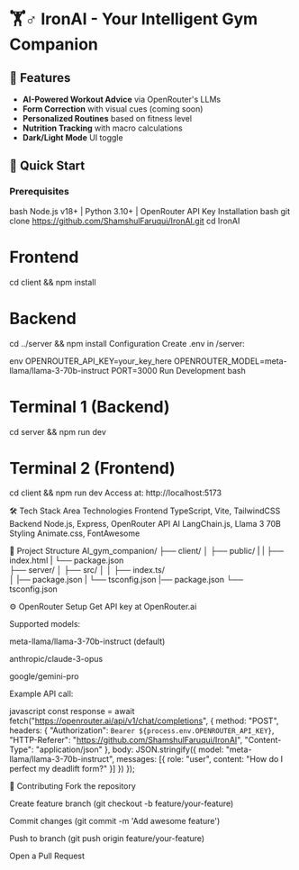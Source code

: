 # 🏋️♂️ IronAI - Your Intelligent Gym Companion

## 🌟 Features
- **AI-Powered Workout Advice** via OpenRouter's LLMs
- **Form Correction** with visual cues (coming soon)
- **Personalized Routines** based on fitness level
- **Nutrition Tracking** with macro calculations
- **Dark/Light Mode** UI toggle

## 🚀 Quick Start

### Prerequisites
bash
Node.js v18+ | Python 3.10+ | OpenRouter API Key
Installation
bash
git clone https://github.com/ShamshulFaruqui/IronAI.git
cd IronAI

# Frontend
cd client && npm install

# Backend 
cd ../server && npm install
Configuration
Create .env in /server:

env
OPENROUTER_API_KEY=your_key_here
OPENROUTER_MODEL=meta-llama/llama-3-70b-instruct
PORT=3000
Run Development
bash
# Terminal 1 (Backend)
cd server && npm run dev

# Terminal 2 (Frontend)
cd client && npm run dev
Access at: http://localhost:5173

🛠️ Tech Stack
Area	Technologies
Frontend	TypeScript, Vite, TailwindCSS
Backend	Node.js, Express, OpenRouter API
AI	LangChain.js, Llama 3 70B
Styling	Animate.css, FontAwesome

📂 Project Structure
AI_gym_companion/
├── client/
│   ├── public/
|   |   ├── index.html
|   └── package.json        
├── server/
│   ├── src/
│   │   ├── index.ts/    
│   |── package.json
|   └── tsconfig.json
|── package.json
└── tsconfig.json

⚙️ OpenRouter Setup
Get API key at OpenRouter.ai

Supported models:

meta-llama/llama-3-70b-instruct (default)

anthropic/claude-3-opus

google/gemini-pro

Example API call:

javascript
const response = await fetch("https://openrouter.ai/api/v1/chat/completions", {
  method: "POST",
  headers: {
    "Authorization": `Bearer ${process.env.OPENROUTER_API_KEY}`,
    "HTTP-Referer": "https://github.com/ShamshulFaruqui/IronAI",
    "Content-Type": "application/json"
  },
  body: JSON.stringify({
    model: "meta-llama/llama-3-70b-instruct",
    messages: [{ role: "user", content: "How do I perfect my deadlift form?" }]
  })
});

🤝 Contributing
Fork the repository

Create feature branch (git checkout -b feature/your-feature)

Commit changes (git commit -m 'Add awesome feature')

Push to branch (git push origin feature/your-feature)

Open a Pull Request
